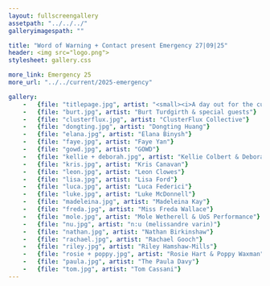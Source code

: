 ```yaml
---
layout: fullscreengallery
assetpath: "../../../"
galleryimagespath: ""

title: "Word of Warning + Contact present Emergency 27|09|25"
header: <img src="logo.png">
stylesheet: gallery.css

more_link: Emergency 25
more_url: "../../current/2025-emergency"

gallery:
    -   {file: "titlepage.jpg", artist: "<small><i>A day out for the curious at Contact, 27 Sep 2025</i></small> · Action Hero"}
    -   {file: "burt.jpg", artist: "Burt Turdgirth & special guests"}
    -   {file: "clusterflux.jpg", artist: "ClusterFlux Collective"} 
    -   {file: "dongting.jpg", artist: "Dongting Huang"}
    -   {file: "elana.jpg", artist: "Elana Binysh"} 
    -   {file: "faye.jpg", artist: "Faye Yan"}
    -   {file: "gowd.jpg", artist: "GOWD"} 
    -   {file: "kellie + deborah.jpg", artist: "Kellie Colbert & Deborah Newton"}
    -   {file: "kris.jpg", artist: "Kris Canavan"}
    -   {file: "leon.jpg", artist: "Leon Clowes"}
    -   {file: "lisa.jpg", artist: "Lisa Ford"}
    -   {file: "luca.jpg", artist: "Luca Federici"}
    -   {file: "luke.jpg", artist: "Luke McDonnell"}
    -   {file: "madeleina.jpg", artist: "Madeleina Kay"}
    -   {file: "freda.jpg", artist: "Miss Freda Wallace"} 
    -   {file: "mole.jpg", artist: "Mole Wetherell & UoS Performance"}
    -   {file: "nu.jpg", artist: "n:u (melissandre varin)"}
    -   {file: "nathan.jpg", artist: "Nathan Birkinshaw"}
    -   {file: "rachael.jpg", artist: "Rachael Gooch"}
    -   {file: "riley.jpg", artist: "Riley Hamshaw-Mills"}
    -   {file: "rosie + poppy.jpg", artist: "Rosie Hart & Poppy Waxman"}
    -   {file: "paula.jpg", artist: "The Paula Davy"}
    -   {file: "tom.jpg", artist: "Tom Cassani"} 
---
```


